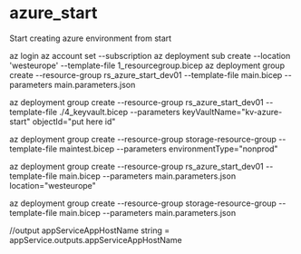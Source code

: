 # azure_start
Start creating azure environment from start


az login
az account set --subscription <subscription id>
az deployment sub create --location 'westeurope'  --template-file 1_resourcegroup.bicep
az deployment group create --resource-group rs_azure_start_dev01 --template-file main.bicep --parameters main.parameters.json

az deployment group create --resource-group rs_azure_start_dev01 --template-file ./4_keyvault.bicep --parameters keyVaultName="kv-azure-start" objectId="put here id"


az deployment group create --resource-group storage-resource-group --template-file maintest.bicep --parameters environmentType="nonprod"

az deployment group create --resource-group rs_azure_start_dev01 --template-file main.bicep --parameters main.parameters.json location="westeurope"

az deployment group create --resource-group storage-resource-group --template-file main.bicep --parameters main.parameters.json



//output appServiceAppHostName string = appService.outputs.appServiceAppHostName